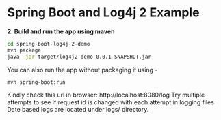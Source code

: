# Spring Boot and Log4j 2 Example


**2. Build and run the app using maven**

```bash
cd spring-boot-log4j-2-demo
mvn package
java -jar target/log4j2-demo-0.0.1-SNAPSHOT.jar
```

You can also run the app without packaging it using -

```bash
mvn spring-boot:run
```
Kindly check this url in browser: http://localhost:8080/log
Try multiple attempts to see if request id is changed with each attempt in logging files
Date based logs are located under logs/ directory.
